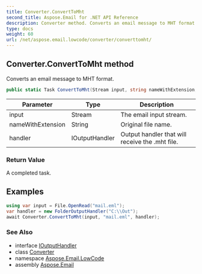 ```yaml
---
title: Converter.ConvertToMht
second_title: Aspose.Email for .NET API Reference
description: Converter method. Converts an email message to MHT format
type: docs
weight: 60
url: /net/aspose.email.lowcode/converter/converttomht/
---
```

## Converter.ConvertToMht method

Converts an email message to MHT format.

```csharp
public static Task ConvertToMht(Stream input, string nameWithExtension, IOutputHandler handler)
```

| Parameter | Type | Description |
| --- | --- | --- |
| input | Stream | The email input stream. |
| nameWithExtension | String | Original file name. |
| handler | IOutputHandler | Output handler that will receive the .mht file. |

### Return Value

A completed task.

## Examples

```csharp
using var input = File.OpenRead("mail.eml");
var handler = new FolderOutputHandler("C:\\Out");
await Converter.ConvertToMht(input, "mail.eml", handler);
```

### See Also

* interface [IOutputHandler](../../ioutputhandler/)
* class [Converter](../)
* namespace [Aspose.Email.LowCode](../../converter/)
* assembly [Aspose.Email](../../../)


